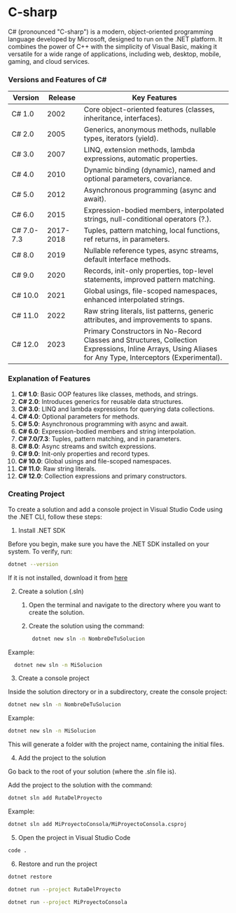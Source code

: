 # C-sharp
C# (pronounced "C-sharp") is a modern, object-oriented programming language developed by Microsoft, designed to run on the .NET platform. It combines the power of C++ with the simplicity of Visual Basic, making it versatile for a wide range of applications, including web, desktop, mobile, gaming, and cloud services.

### Versions and Features of C#

|Version	| Release |	Key Features |
| --- | --- | --- |
| C# 1.0 |	2002 |	Core object-oriented features (classes, inheritance, interfaces). |
| C# 2.0 |	2005 |	Generics, anonymous methods, nullable types, iterators (yield). |
| C# 3.0 |	2007 |	LINQ, extension methods, lambda expressions, automatic properties. |
| C# 4.0 |	2010 |	Dynamic binding (dynamic), named and optional parameters, covariance. |
| C# 5.0 |	2012 |	Asynchronous programming (async and await). |
| C# 6.0 |	2015 |	Expression-bodied members, interpolated strings, null-conditional operators (?.). |
| C# 7.0-7.3 |	2017-2018 |	Tuples, pattern matching, local functions, ref returns, in parameters. |
| C# 8.0 |	2019 |	Nullable reference types, async streams, default interface methods. |
| C# 9.0 |	2020 |	Records, init-only properties, top-level statements, improved pattern matching. |
| C# 10.0 |	2021 |	Global usings, file-scoped namespaces, enhanced interpolated strings. |
| C# 11.0 |	2022 |	Raw string literals, list patterns, generic attributes, and improvements to spans. |
| C# 12.0 |	2023  |	Primary Constructors in No-Record Classes and Structures, Collection Expressions, Inline Arrays, Using Aliases for Any Type, Interceptors (Experimental). |

### Explanation of Features

1. **C# 1.0**: Basic OOP features like classes, methods, and strings.
1. **C# 2.0**: Introduces generics for reusable data structures.
1. **C# 3.0**: LINQ and lambda expressions for querying data collections.
1. **C# 4.0**: Optional parameters for methods.
1. **C# 5.0**: Asynchronous programming with async and await.
1. **C# 6.0**: Expression-bodied members and string interpolation.
1. **C# 7.0/7.3**: Tuples, pattern matching, and in parameters.
1. **C# 8.0**: Async streams and switch expressions.
1. **C# 9.0**: Init-only properties and record types.
1. **C# 10.0**: Global usings and file-scoped namespaces.
1. **C# 11.0**: Raw string literals.
1. **C# 12.0**: Collection expressions and primary constructors.


### Creating Project

To create a solution and add a console project in Visual Studio Code using the .NET CLI, follow these steps:


1. Install .NET SDK

Before you begin, make sure you have the .NET SDK installed on your system. To verify, run:

```bash 
dotnet --version

```
If it is not installed, download it from [here](https://dotnet.microsoft.com/en-us/download)


2. Create a solution (.sln)

   1.  Open the terminal and navigate to the directory where you want to create the solution.

   1.  Create the solution using the command:
        ```bash 
         dotnet new sln -n NombreDeTuSolucion
        ```

Example:

```bash 
  dotnet new sln -n MiSolucion
```


3. Create a console project

Inside the solution directory or in a subdirectory, create the console project:

```bash 
dotnet new sln -n NombreDeTuSolucion
```
Example:

```bash 
dotnet new sln -n MiSolucion

```
This will generate a folder with the project name, containing the initial files.


4. Add the project to the solution

Go back to the root of your solution (where the .sln file is).

Add the project to the solution with the command:

```bash 
dotnet sln add RutaDelProyecto


```
Example:

```bash 
dotnet sln add MiProyectoConsola/MiProyectoConsola.csproj


```

5. Open the project in Visual Studio Code

```bash 
code .

```

6. Restore and run the project

```bash 
dotnet restore


```

```bash 
dotnet run --project RutaDelProyecto


```


```bash 
dotnet run --project MiProyectoConsola


```


